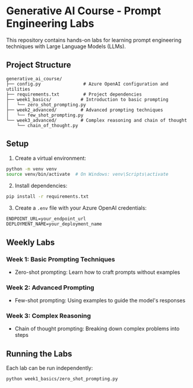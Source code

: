 # Generative AI Course - Prompt Engineering Labs

This repository contains hands-on labs for learning prompt engineering techniques with Large Language Models (LLMs).

## Project Structure

```
generative_ai_course/
├── config.py                # Azure OpenAI configuration and utilities
├── requirements.txt         # Project dependencies
├── week1_basics/           # Introduction to basic prompting
│   └── zero_shot_prompting.py
├── week2_advanced/         # Advanced prompting techniques
│   └── few_shot_prompting.py
└── week3_advanced/         # Complex reasoning and chain of thought
    └── chain_of_thought.py
```

## Setup

1. Create a virtual environment:
```bash
python -m venv venv
source venv/bin/activate  # On Windows: venv\Scripts\activate
```

2. Install dependencies:
```bash
pip install -r requirements.txt
```

3. Create a `.env` file with your Azure OpenAI credentials:
```
ENDPOINT_URL=your_endpoint_url
DEPLOYMENT_NAME=your_deployment_name
```

## Weekly Labs

### Week 1: Basic Prompting Techniques
- Zero-shot prompting: Learn how to craft prompts without examples

### Week 2: Advanced Prompting
- Few-shot prompting: Using examples to guide the model's responses

### Week 3: Complex Reasoning
- Chain of thought prompting: Breaking down complex problems into steps

## Running the Labs

Each lab can be run independently:
```bash
python week1_basics/zero_shot_prompting.py
```
